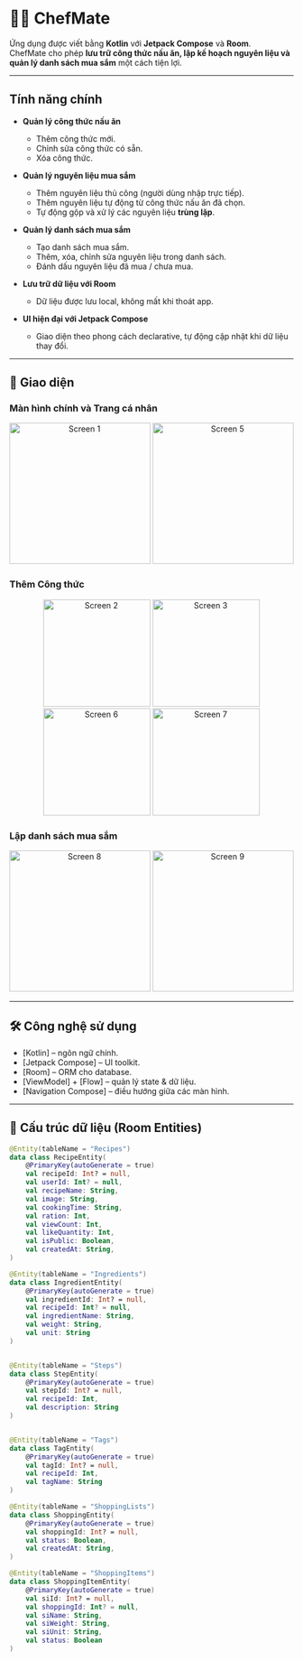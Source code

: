 # 👩‍🍳 ChefMate

Ứng dụng được viết bằng **Kotlin** với **Jetpack Compose** và **Room**.  
ChefMate cho phép **lưu trữ công thức nấu ăn, lập kế hoạch nguyên liệu và quản lý danh sách mua sắm** một cách tiện lợi.  

---

## Tính năng chính
- **Quản lý công thức nấu ăn**
  - Thêm công thức mới.  
  - Chỉnh sửa công thức có sẵn.  
  - Xóa công thức.  

- **Quản lý nguyên liệu mua sắm**
  - Thêm nguyên liệu thủ công (người dùng nhập trực tiếp).  
  - Thêm nguyên liệu tự động từ công thức nấu ăn đã chọn.  
  - Tự động gộp và xử lý các nguyên liệu **trùng lặp**.  

- **Quản lý danh sách mua sắm**
  - Tạo danh sách mua sắm.  
  - Thêm, xóa, chỉnh sửa nguyên liệu trong danh sách.  
  - Đánh dấu nguyên liệu đã mua / chưa mua.  

- **Lưu trữ dữ liệu với Room**
  - Dữ liệu được lưu local, không mất khi thoát app.  

- **UI hiện đại với Jetpack Compose**
  - Giao diện theo phong cách declarative, tự động cập nhật khi dữ liệu thay đổi.  

---

## 📱 Giao diện

### Màn hình chính và Trang cá nhân
<p align="center">
  <img src="https://github.com/user-attachments/assets/748b7ac0-dc0c-44a3-af3e-f57ccd5d0e43" alt="Screen 1" width="250" />
  <img src="https://github.com/user-attachments/assets/acbae993-c39b-406c-8897-d68a72bee6cf" alt="Screen 5" width="250" />  
</p>

### Thêm Công thức

<p align="center">
  <img src="https://github.com/user-attachments/assets/4e3917a2-4c69-41a5-9764-d89216eb5e48" alt="Screen 2" width="190" />
  <img src="https://github.com/user-attachments/assets/53519ab8-762a-4cd1-8dfa-5c903a907bab" alt="Screen 3" width="190" />
  <img src="https://github.com/user-attachments/assets/a551fd27-af24-44ff-903d-336677a0e0a9" alt="Screen 6" width="190" />
  <img src="https://github.com/user-attachments/assets/2385846c-733f-4467-a484-f33323816ed5" alt="Screen 7" width="190" />
</p>

### Lập danh sách mua sắm

<p align="center">
  <img src="https://github.com/user-attachments/assets/bac616ee-e8ee-4da8-8493-e437077e37b3" alt="Screen 8" width="250" />
  <img src="https://github.com/user-attachments/assets/110880a3-7ec2-49fe-9e11-3255b57d159e" alt="Screen 9" width="250" />
</p>

---

## 🛠 Công nghệ sử dụng
- [Kotlin] – ngôn ngữ chính.  
- [Jetpack Compose] – UI toolkit.  
- [Room] – ORM cho database.  
- [ViewModel] + [Flow] – quản lý state & dữ liệu.  
- [Navigation Compose] – điều hướng giữa các màn hình.  

---

## 📂 Cấu trúc dữ liệu (Room Entities)
```kotlin
@Entity(tableName = "Recipes")
data class RecipeEntity(
    @PrimaryKey(autoGenerate = true)
    val recipeId: Int? = null,
    val userId: Int? = null,
    val recipeName: String,
    val image: String,
    val cookingTime: String,
    val ration: Int,
    val viewCount: Int,
    val likeQuantity: Int,
    val isPublic: Boolean,
    val createdAt: String,
)

@Entity(tableName = "Ingredients")
data class IngredientEntity(
    @PrimaryKey(autoGenerate = true)
    val ingredientId: Int? = null,
    val recipeId: Int? = null,
    val ingredientName: String,
    val weight: String,
    val unit: String
)


@Entity(tableName = "Steps")
data class StepEntity(
    @PrimaryKey(autoGenerate = true)
    val stepId: Int? = null,
    val recipeId: Int,
    val description: String
)


@Entity(tableName = "Tags")
data class TagEntity(
    @PrimaryKey(autoGenerate = true)
    val tagId: Int? = null,
    val recipeId: Int,
    val tagName: String
)

@Entity(tableName = "ShoppingLists")
data class ShoppingEntity(
    @PrimaryKey(autoGenerate = true)
    val shoppingId: Int? = null,
    val status: Boolean,
    val createdAt: String,
)

@Entity(tableName = "ShoppingItems")
data class ShoppingItemEntity(
    @PrimaryKey(autoGenerate = true)
    val siId: Int? = null,
    val shoppingId: Int? = null,
    val siName: String,
    val siWeight: String,
    val siUnit: String,
    val status: Boolean
)
